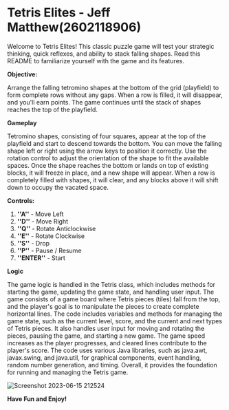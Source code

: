 # Tetris Elites - Jeff Matthew(2602118906)

Welcome to Tetris Elites! This classic puzzle game will test your strategic thinking, quick reflexes, and ability to stack falling shapes. Read this README to familiarize yourself with the game and its features.

**Objective:**

Arrange the falling tetromino shapes at the bottom of the grid (playfield) to form complete rows without any gaps. When a row is filled, it will disappear, and you'll earn points. The game continues until the stack of shapes reaches the top of the playfield.

**Gameplay**

Tetromino shapes, consisting of four squares, appear at the top of the playfield and start to descend towards the bottom.
You can move the falling shape left or right using the arrow keys to position it correctly.
Use the rotation control to adjust the orientation of the shape to fit the available spaces.
Once the shape reaches the bottom or lands on top of existing blocks, it will freeze in place, and a new shape will appear.
When a row is completely filled with shapes, it will clear, and any blocks above it will shift down to occupy the vacated space.

**Controls:**

1. **''A''** - Move Left
2. **''D''** - Move Right
3. **''Q''** - Rotate Anticlockwise
4. **''E''** - Rotate Clockwise
5. **''S''** - Drop
6. **''P''** - Pause / Resume
7. **''ENTER''** - Start

**Logic**

  The game logic is handled in the Tetris class, which includes methods for starting the game, updating the game state, and handling user input. The game consists of a game board where Tetris pieces (tiles) fall from the top, and the player's goal is to manipulate the pieces to create complete horizontal lines.
  The code includes variables and methods for managing the game state, such as the current level, score, and the current and next types of Tetris pieces. It also handles user input for moving and rotating the pieces, pausing the game, and starting a new game. The game speed increases as the player progresses, and cleared lines contribute to the player's score.
  The code uses various Java libraries, such as java.awt, javax.swing, and java.util, for graphical components, event handling, random number generation, and timing. Overall, it provides the foundation for running and managing the Tetris game.
 
![Screenshot 2023-06-15 212524](https://github.com/jeffmatthew/Tetris-Elites/assets/114067378/986950f6-6f9b-4de0-93d1-b801f6fb5f79)

**Have Fun and Enjoy!**
